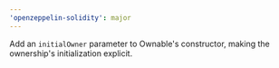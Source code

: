 ```yaml
---
'openzeppelin-solidity': major
---
```


Add an `initialOwner` parameter to Ownable's constructor, making the ownership's initialization explicit.
